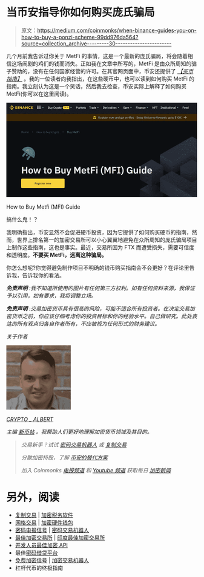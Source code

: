 # 当币安指导你如何购买庞氏骗局

> 原文：<https://medium.com/coinmonks/when-binance-guides-you-on-how-to-buy-a-ponzi-scheme-99dd976da564?source=collection_archive---------30----------------------->

几个月前我告诉过你关于 MetFi 的事情，这是一个最新的庞氏骗局，将会随着相信这场闹剧的鸡们的钱而消失。正如我在文章中所写的，MetFi 是由众所周知的骗子赞助的，没有在任何国家经营的许可。在其官网页面中，币安还提供了 [*【买币指南】*](https://www.binance.com/en/how-to-buy/all-coins) 。我的一位读者向我指出，在这些硬币中，也可以读到如何购买 MetFi 的指南。我立刻认为这是一个笑话，然后我去检查，币安实际上解释了如何购买 MetFi(你可以在这里阅读)。

![](img/ec8a10d50a9edbe08232f74b1f00cf5b.png)

How to Buy Metfi (MFI) Guide

搞什么鬼！？

我明确指出，币安显然不会促进硬币投资，因为它提供了如何购买硬币的指南，然而，世界上排名第一的加密交易所可以小心翼翼地避免在众所周知的庞氏骗局项目上制作这些指南，这也是事实。最近，交易所因为 FTX 而遭受损失，需要可信度和透明度。**不要买 MetFi，远离这种骗局。**

你怎么想呢?你觉得避免制作项目不明确的钱币购买指南会不会更好？在评论里告诉我，告诉我你的看法。

***免责声明*** *:我不知道所使用的图片有任何第三方权利。如有任何资料来源，我保证予以引用，如有要求，我将调整立场。*

***免责声明*** *:交易加密货币具有很高的风险，可能不适合所有投资者。在决定交易加密货币之前，你应该仔细考虑你的投资目标和你的经验水平。自己做研究。此处表达的所有观点归各自作者所有，不应被视为任何形式的财务建议。*

*关于作者*

![](img/beac8d9f1943a2b51b3a077dc641d0c3.png)

[*CRYPTO _ ALBERT*](https://twitter.com/albertovischio?t=C3Xj9pTm9Q7EZqwjrGHQdA&s=09)

*主编* [*新币帖*](https://www.newcoinpost.com/) *。我帮助人们更好地理解加密货币领域及其目的。*

> *交易新手？试试* [*密码交易机器人*](/coinmonks/crypto-trading-bot-c2ffce8acb2a) *或* [*复制交易*](/coinmonks/top-10-crypto-copy-trading-platforms-for-beginners-d0c37c7d698c)
> 
> *分散加密持股，了解* [*币安的替代方案*](https://coincodecap.com/binance-alternatives)
> 
> *加入 Coinmonks* [*电报频道*](https://t.me/coincodecap) *和* [*Youtube 频道*](https://www.youtube.com/c/coinmonks/videos) *获取每日* [*加密新闻*](http://coincodecap.com/)

# 另外，阅读

*   [复制交易](/coinmonks/top-10-crypto-copy-trading-platforms-for-beginners-d0c37c7d698c) | [加密税务软件](/coinmonks/crypto-tax-software-ed4b4810e338)
*   [网格交易](https://coincodecap.com/grid-trading) | [加密硬件钱包](/coinmonks/the-best-cryptocurrency-hardware-wallets-of-2020-e28b1c124069)
*   [密码电报信号](/coinmonks/top-3-telegram-channels-for-crypto-traders-in-2021-8385f4411ff4) | [密码交易机器人](/coinmonks/crypto-trading-bot-c2ffce8acb2a)
*   [最佳加密交易所](/coinmonks/crypto-exchange-dd2f9d6f3769) | [印度最佳加密交易所](/coinmonks/bitcoin-exchange-in-india-7f1fe79715c9)
*   [开发人员最佳加密 API](/coinmonks/best-crypto-apis-for-developers-5efe3a597a9f)
*   最佳[密码借贷平台](/coinmonks/top-5-crypto-lending-platforms-in-2020-that-you-need-to-know-a1b675cec3fa)
*   [免费加密信号](/coinmonks/free-crypto-signals-48b25e61a8da) | [加密交易机器人](/coinmonks/crypto-trading-bot-c2ffce8acb2a)
*   杠杆代币的终极指南